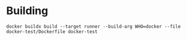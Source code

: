# Building

`docker buildx build --target runner --build-arg WHO=docker --file docker-test/Dockerfile docker-test`
